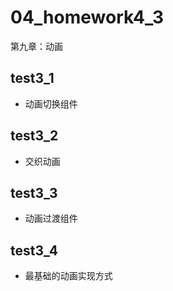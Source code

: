 # 04_homework4_3

第九章：动画

## test3_1

- 动画切换组件

## test3_2

- 交织动画

## test3_3

- 动画过渡组件

## test3_4

- 最基础的动画实现方式